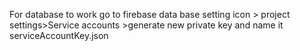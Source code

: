 For database to work
go to firebase data base setting icon > project settings>Service accounts >generate new private key
and name it serviceAccountKey.json
